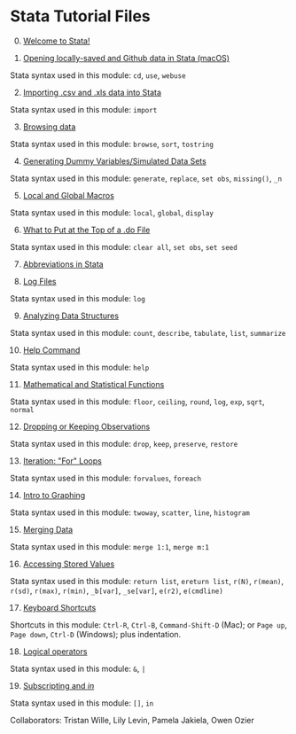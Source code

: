 # Stata Tutorial Files  

0) [Welcome to Stata!](https://pjakiela.github.io/stata/mod0.html)

1) [Opening locally-saved and Github data in Stata (macOS)](https://pjakiela.github.io/stata/openingData.html)

Stata syntax used in this module: `cd`, `use`, `webuse`

2) [Importing .csv and .xls data into Stata](https://pjakiela.github.io/stata/importExcelCSV.html)

Stata syntax used in this module: `import`

3) [Browsing data](https://pjakiela.github.io/stata/browsing.html)

Stata syntax used in this module: `browse`, `sort`, `tostring`

4) [Generating Dummy Variables/Simulated Data Sets](https://pjakiela.github.io/stata/variablesMod.html)
 
Stata syntax used in this module: `generate`, `replace`, `set obs`, `missing()`, `_n`

5) [Local and Global Macros](https://pjakiela.github.io/stata/macroMod.html)

Stata syntax used in this module: `local`, `global`, `display`

6) [What to Put at the Top of a .do File](https://pjakiela.github.io/stata/topofdofile.html)

Stata syntax used in this module: `clear all`, `set obs`, `set seed`

7) [Abbreviations in Stata](https://pjakiela.github.io/stata/abbreviating.html)

8) [Log Files](https://pjakiela.github.io/stata/logfile.html)

Stata syntax used in this module: `log`

9) [Analyzing Data Structures](https://pjakiela.github.io/stata/analyzingdatastructures.html)

Stata syntax used in this module: `count`, `describe`, `tabulate`, `list`, `summarize`

10) [Help Command](https://pjakiela.github.io/stata/helpcommand.html)

Stata syntax used in this module: `help`

11) [Mathematical and Statistical Functions](https://pjakiela.github.io/stata/calculations.html)

Stata syntax used in this module: `floor`, `ceiling`, `round`, `log`, `exp`, `sqrt`, `normal`

12) [Dropping or Keeping Observations](https://pjakiela.github.io/stata/droppingkeeping.html)

Stata syntax used in this module: `drop`, `keep`, `preserve`, `restore`

13) [Iteration: "For" Loops](https://pjakiela.github.io/stata/loops.html)

Stata syntax used in this module: `forvalues`, `foreach`

14) [Intro to Graphing](https://pjakiela.github.io/stata/graphing.html)

Stata syntax used in this module: `twoway`, `scatter`, `line`, `histogram`

15) [Merging Data](https://pjakiela.github.io/stata/mergingdata.html)

Stata syntax used in this module: `merge 1:1`, `merge m:1`

16) [Accessing Stored Values](https://pjakiela.github.io/stata/storedvals.html)

Stata syntax used in this module: `return list`, `ereturn list`, `r(N)`, `r(mean)`, `r(sd)`, `r(max)`, `r(min)`, `_b[var]`, `_se[var]`, `e(r2)`, `e(cmdline)`

17) [Keyboard Shortcuts](https://pjakiela.github.io/stata/keyboardshortcuts.html)

Shortcuts in this module: `Ctrl-R`, `Ctrl-B`, `Command-Shift-D` (Mac); or `Page up`, `Page down`, `Ctrl-D` (Windows); plus indentation.

18) [Logical operators](https://pjakiela.github.io/stata/logical-and-or.html)

Stata syntax used in this module: `&`, `|`

19) [Subscripting and <i>in</i>](https://pjakiela.github.io/stata/subscripting-and-in.html)

Stata syntax used in this module: `[]`, `in`

    
    
Collaborators: Tristan Wille, Lily Levin, Pamela Jakiela, Owen Ozier
